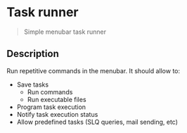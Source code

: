 # Task runner

> Simple menubar task runner

## Description 

Run repetitive commands in the menubar. It should allow to:

- Save tasks
  - Run commands
  - Run executable files
- Program task execution
- Notify task execution status
- Allow predefined tasks (SLQ queries, mail sending, etc)
